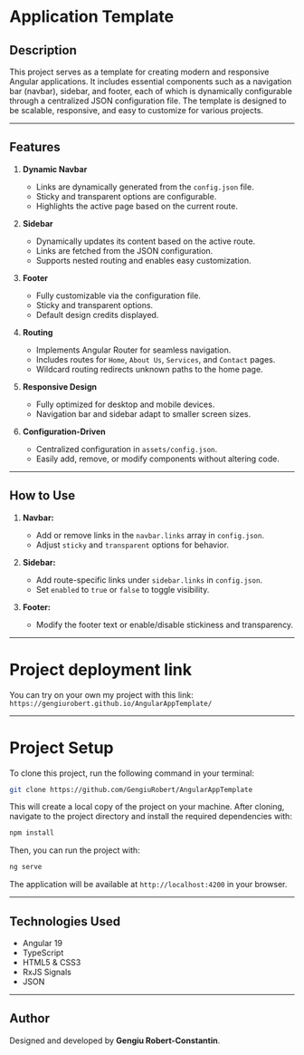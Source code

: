 # Application Template

## Description
This project serves as a template for creating modern and responsive Angular applications. It includes essential components such as a navigation bar (navbar), sidebar, and footer, each of which is dynamically configurable through a centralized JSON configuration file. The template is designed to be scalable, responsive, and easy to customize for various projects.

---

## Features

1. **Dynamic Navbar**
   - Links are dynamically generated from the `config.json` file.
   - Sticky and transparent options are configurable.
   - Highlights the active page based on the current route.

2. **Sidebar**
   - Dynamically updates its content based on the active route.
   - Links are fetched from the JSON configuration.
   - Supports nested routing and enables easy customization.

3. **Footer**
   - Fully customizable via the configuration file.
   - Sticky and transparent options.
   - Default design credits displayed.

4. **Routing**
   - Implements Angular Router for seamless navigation.
   - Includes routes for `Home`, `About Us`, `Services`, and `Contact` pages.
   - Wildcard routing redirects unknown paths to the home page.

5. **Responsive Design**
   - Fully optimized for desktop and mobile devices.
   - Navigation bar and sidebar adapt to smaller screen sizes.

6. **Configuration-Driven**
   - Centralized configuration in `assets/config.json`.
   - Easily add, remove, or modify components without altering code.

---

## How to Use

1. **Navbar:**
   - Add or remove links in the `navbar.links` array in `config.json`.
   - Adjust `sticky` and `transparent` options for behavior.

2. **Sidebar:**
   - Add route-specific links under `sidebar.links` in `config.json`.
   - Set `enabled` to `true` or `false` to toggle visibility.

3. **Footer:**
   - Modify the footer text or enable/disable stickiness and transparency.

---

# Project deployment link

You can try on your own my project with this link:
 `https://gengiurobert.github.io/AngularAppTemplate/`

---

# Project Setup

To clone this project, run the following command in your terminal:

```bash
git clone https://github.com/GengiuRobert/AngularAppTemplate
```

This will create a local copy of the project on your machine. After cloning, navigate to the project directory and install the required dependencies with:

```bash
npm install
```

Then, you can run the project with:

```bash
ng serve
```

The application will be available at `http://localhost:4200` in your browser.

---

## Technologies Used

- Angular 19
- TypeScript
- HTML5 & CSS3
- RxJS Signals
- JSON 

---

## Author
Designed and developed by **Gengiu Robert-Constantin**.
